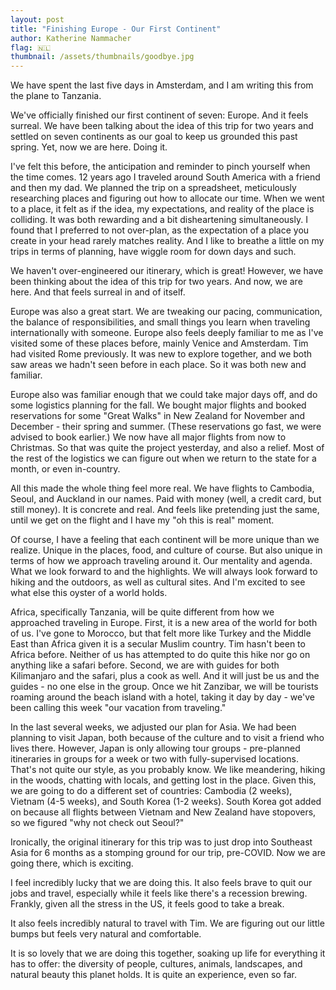 ```yaml
---
layout: post
title: "Finishing Europe - Our First Continent"
author: Katherine Nammacher
flag: 🇳🇱
thumbnail: /assets/thumbnails/goodbye.jpg
---
```


We have spent the last five days in Amsterdam, and I am writing this from the plane to Tanzania. 

We've officially finished our first continent of seven: Europe. And it feels surreal. We have been talking about the idea of this trip for two years and settled on seven continents as our goal to keep us grounded this past spring. Yet, now we are here. Doing it. 

I've felt this before, the anticipation and reminder to pinch yourself when the time comes. 12 years ago I traveled around South America with a friend and then my dad. We planned the trip on a spreadsheet, meticulously researching places and figuring out how to allocate our time. When we went to a place, it felt as if the idea, my expectations, and reality of the place is colliding. It was both rewarding and a bit disheartening simultaneously. I found that I preferred to not over-plan, as the expectation of a place you create in your head rarely matches reality. And I like to breathe a little on my trips in terms of planning, have wiggle room for down days and such.

We haven't over-engineered our itinerary, which is great! However, we have been thinking about the idea of this trip for two years. And now, we are here. And that feels surreal in and of itself. 

Europe was also a great start. We are tweaking our pacing, communication, the balance of responsibilities, and small things you learn when traveling internationally with someone. Europe also feels deeply familiar to me as I've visited some of these places before, mainly Venice and Amsterdam. Tim had visited Rome previously. It was new to explore together, and we both saw areas we hadn't seen before in each place. So it was both new and familiar. 

Europe also was familiar enough that we could take major days off, and do some logistics planning for the fall. We bought major flights and booked reservations for some "Great Walks" in New Zealand for November and December - their spring and summer. (These reservations go fast, we were advised to book earlier.) We now have all major flights from now to Christmas. So that was quite the project yesterday, and also a relief. Most of the rest of the logistics we can figure out when we return to the state for a month, or even in-country. 

All this made the whole thing feel more real. We have flights to Cambodia, Seoul, and Auckland in our names. Paid with money (well, a credit card, but still money). It is concrete and real. And feels like pretending just the same, until we get on the flight and I have my "oh this is real" moment. 

Of course, I have a feeling that each continent will be more unique than we realize. Unique in the places, food, and culture of course. But also unique in terms of how we approach traveling around it. Our mentality and agenda. What we look forward to and the highlights. We will always look forward to hiking and the outdoors, as well as cultural sites. And I'm excited to see what else this oyster of a world holds. 

Africa, specifically Tanzania, will be quite different from how we approached traveling in Europe. First, it is a new area of the world for both of us. I've gone to Morocco, but that felt more like Turkey and the Middle East than Africa given it is a secular Muslim country. Tim hasn't been to Africa before. Neither of us has attempted to do quite this hike nor go on anything like a safari before. Second, we are with guides for both Kilimanjaro and the safari, plus a cook as well. And it will just be us and the guides - no one else in the group. Once we hit Zanzibar, we will be tourists roaming around the beach island with a hotel, taking it day by day - we've been calling this week "our vacation from traveling." 

In the last several weeks, we adjusted our plan for Asia. We had been planning to visit Japan, both because of the culture and to visit a friend who lives there. However, Japan is only allowing tour groups - pre-planned itineraries in groups for a week or two with fully-supervised locations. That's not quite our style, as you probably know. We like meandering, hiking in the woods, chatting with locals, and getting lost in the place. Given this, we are going to do a different set of countries: Cambodia (2 weeks), Vietnam (4-5 weeks), and South Korea (1-2 weeks). South Korea got added on because all flights between Vietnam and New Zealand have stopovers, so we figured "why not check out Seoul?"

Ironically, the original itinerary for this trip was to just drop into Southeast Asia for 6 months as a stomping ground for our trip, pre-COVID. Now we are going there, which is exciting. 

I feel incredibly lucky that we are doing this. It also feels brave to quit our jobs and travel, especially while it feels like there's a recession brewing. Frankly, given all the stress in the US, it feels good to take a break. 

It also feels incredibly natural to travel with Tim. We are figuring out our little bumps but feels very natural and comfortable. 

It is so lovely that we are doing this together, soaking up life for everything it has to offer: the diversity of people, cultures, animals, landscapes, and natural beauty this planet holds. It is quite an experience, even so far. 

